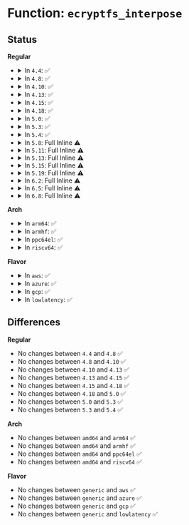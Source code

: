 # Function: <code>ecryptfs_interpose</code>

## Status
<b>Regular</b>
<ul>
<li>
<details>
<summary>In <code>4.4</code>: ✅</summary>

```c
int ecryptfs_interpose(struct dentry *lower_dentry, struct dentry *dentry, struct super_block *sb);
```

**Collision:** Unique Static

**Inline:** No

**Transformation:** False

**Instances:**

```
In fs/ecryptfs/inode.c (ffffffff813026b0)
Location: fs/ecryptfs/inode.c:131
Inline: False
Direct callers:
  - fs/ecryptfs/inode.c:ecryptfs_mknod
  - fs/ecryptfs/inode.c:ecryptfs_mkdir
  - fs/ecryptfs/inode.c:ecryptfs_symlink
  - fs/ecryptfs/inode.c:ecryptfs_link
```
**Symbols:**

```
ffffffff813026b0-ffffffff813026e1: ecryptfs_interpose (STB_LOCAL)
```
</details>
</li>
<li>
<details>
<summary>In <code>4.8</code>: ✅</summary>

```c
int ecryptfs_interpose(struct dentry *lower_dentry, struct dentry *dentry, struct super_block *sb);
```

**Collision:** Unique Static

**Inline:** No

**Transformation:** False

**Instances:**

```
In fs/ecryptfs/inode.c (ffffffff81336630)
Location: fs/ecryptfs/inode.c:130
Inline: False
Direct callers:
  - fs/ecryptfs/inode.c:ecryptfs_mknod
  - fs/ecryptfs/inode.c:ecryptfs_mkdir
  - fs/ecryptfs/inode.c:ecryptfs_symlink
  - fs/ecryptfs/inode.c:ecryptfs_link
```
**Symbols:**

```
ffffffff81336630-ffffffff81336661: ecryptfs_interpose (STB_LOCAL)
```
</details>
</li>
<li>
<details>
<summary>In <code>4.10</code>: ✅</summary>

```c
int ecryptfs_interpose(struct dentry *lower_dentry, struct dentry *dentry, struct super_block *sb);
```

**Collision:** Unique Static

**Inline:** No

**Transformation:** False

**Instances:**

```
In fs/ecryptfs/inode.c (ffffffff8134c2f0)
Location: fs/ecryptfs/inode.c:130
Inline: False
Direct callers:
  - fs/ecryptfs/inode.c:ecryptfs_mknod
  - fs/ecryptfs/inode.c:ecryptfs_mkdir
  - fs/ecryptfs/inode.c:ecryptfs_symlink
  - fs/ecryptfs/inode.c:ecryptfs_link
```
**Symbols:**

```
ffffffff8134c2f0-ffffffff8134c321: ecryptfs_interpose (STB_LOCAL)
```
</details>
</li>
<li>
<details>
<summary>In <code>4.13</code>: ✅</summary>

```c
int ecryptfs_interpose(struct dentry *lower_dentry, struct dentry *dentry, struct super_block *sb);
```

**Collision:** Unique Static

**Inline:** No

**Transformation:** False

**Instances:**

```
In fs/ecryptfs/inode.c (ffffffff81360e50)
Location: fs/ecryptfs/inode.c:130
Inline: False
Direct callers:
  - fs/ecryptfs/inode.c:ecryptfs_mknod
  - fs/ecryptfs/inode.c:ecryptfs_mkdir
  - fs/ecryptfs/inode.c:ecryptfs_symlink
  - fs/ecryptfs/inode.c:ecryptfs_link
```
**Symbols:**

```
ffffffff81360e50-ffffffff81360e81: ecryptfs_interpose (STB_LOCAL)
```
</details>
</li>
<li>
<details>
<summary>In <code>4.15</code>: ✅</summary>

```c
int ecryptfs_interpose(struct dentry *lower_dentry, struct dentry *dentry, struct super_block *sb);
```

**Collision:** Unique Static

**Inline:** No

**Transformation:** False

**Instances:**

```
In fs/ecryptfs/inode.c (ffffffff81385b20)
Location: fs/ecryptfs/inode.c:129
Inline: False
Direct callers:
  - fs/ecryptfs/inode.c:ecryptfs_mknod
  - fs/ecryptfs/inode.c:ecryptfs_mkdir
  - fs/ecryptfs/inode.c:ecryptfs_symlink
  - fs/ecryptfs/inode.c:ecryptfs_link
```
**Symbols:**

```
ffffffff81385b20-ffffffff81385b51: ecryptfs_interpose (STB_LOCAL)
```
</details>
</li>
<li>
<details>
<summary>In <code>4.18</code>: ✅</summary>

```c
int ecryptfs_interpose(struct dentry *lower_dentry, struct dentry *dentry, struct super_block *sb);
```

**Collision:** Unique Static

**Inline:** No

**Transformation:** False

**Instances:**

```
In fs/ecryptfs/inode.c (ffffffff813b4880)
Location: fs/ecryptfs/inode.c:129
Inline: False
Direct callers:
  - fs/ecryptfs/inode.c:ecryptfs_mknod
  - fs/ecryptfs/inode.c:ecryptfs_mkdir
  - fs/ecryptfs/inode.c:ecryptfs_symlink
  - fs/ecryptfs/inode.c:ecryptfs_link
```
**Symbols:**

```
ffffffff813b4880-ffffffff813b48b1: ecryptfs_interpose (STB_LOCAL)
```
</details>
</li>
<li>
<details>
<summary>In <code>5.0</code>: ✅</summary>

```c
int ecryptfs_interpose(struct dentry *lower_dentry, struct dentry *dentry, struct super_block *sb);
```

**Collision:** Unique Static

**Inline:** No

**Transformation:** False

**Instances:**

```
In fs/ecryptfs/inode.c (ffffffff813cdda0)
Location: fs/ecryptfs/inode.c:129
Inline: False
Direct callers:
  - fs/ecryptfs/inode.c:ecryptfs_mknod
  - fs/ecryptfs/inode.c:ecryptfs_mkdir
  - fs/ecryptfs/inode.c:ecryptfs_symlink
  - fs/ecryptfs/inode.c:ecryptfs_link
```
**Symbols:**

```
ffffffff813cdda0-ffffffff813cddd1: ecryptfs_interpose (STB_LOCAL)
```
</details>
</li>
<li>
<details>
<summary>In <code>5.3</code>: ✅</summary>

```c
int ecryptfs_interpose(struct dentry *lower_dentry, struct dentry *dentry, struct super_block *sb);
```

**Collision:** Unique Static

**Inline:** No

**Transformation:** False

**Instances:**

```
In fs/ecryptfs/inode.c (ffffffff813f88e0)
Location: fs/ecryptfs/inode.c:115
Inline: False
Direct callers:
  - fs/ecryptfs/inode.c:ecryptfs_mknod
  - fs/ecryptfs/inode.c:ecryptfs_mkdir
  - fs/ecryptfs/inode.c:ecryptfs_symlink
  - fs/ecryptfs/inode.c:ecryptfs_link
```
**Symbols:**

```
ffffffff813f88e0-ffffffff813f8913: ecryptfs_interpose (STB_LOCAL)
```
</details>
</li>
<li>
<details>
<summary>In <code>5.4</code>: ✅</summary>

```c
int ecryptfs_interpose(struct dentry *lower_dentry, struct dentry *dentry, struct super_block *sb);
```

**Collision:** Unique Static

**Inline:** No

**Transformation:** False

**Instances:**

```
In fs/ecryptfs/inode.c (ffffffff81412740)
Location: fs/ecryptfs/inode.c:115
Inline: False
Direct callers:
  - fs/ecryptfs/inode.c:ecryptfs_mknod
  - fs/ecryptfs/inode.c:ecryptfs_mkdir
  - fs/ecryptfs/inode.c:ecryptfs_symlink
  - fs/ecryptfs/inode.c:ecryptfs_link
```
**Symbols:**

```
ffffffff81412740-ffffffff81412773: ecryptfs_interpose (STB_LOCAL)
```
</details>
</li>
<li>
<details>
<summary>In <code>5.8</code>: Full Inline ⚠️</summary>

**Collision:** Unique Static

**Inline:** Full

**Transformation:** False

**Instances:**

```
In fs/ecryptfs/inode.c (ffffffff81460459)
Location: fs/ecryptfs/inode.c:115
Inline: True
Inline callers:
  - fs/ecryptfs/inode.c:ecryptfs_mknod
  - fs/ecryptfs/inode.c:ecryptfs_mkdir
  - fs/ecryptfs/inode.c:ecryptfs_symlink
  - fs/ecryptfs/inode.c:ecryptfs_link
```
</details>
</li>
<li>
<details>
<summary>In <code>5.11</code>: Full Inline ⚠️</summary>

**Collision:** Unique Static

**Inline:** Full

**Transformation:** False

**Instances:**

```
In fs/ecryptfs/inode.c (ffffffff8147c079)
Location: fs/ecryptfs/inode.c:115
Inline: True
Inline callers:
  - fs/ecryptfs/inode.c:ecryptfs_mknod
  - fs/ecryptfs/inode.c:ecryptfs_mkdir
  - fs/ecryptfs/inode.c:ecryptfs_symlink
  - fs/ecryptfs/inode.c:ecryptfs_link
```
</details>
</li>
<li>
<details>
<summary>In <code>5.13</code>: Full Inline ⚠️</summary>

**Collision:** Unique Static

**Inline:** Full

**Transformation:** False

**Instances:**

```
In fs/ecryptfs/inode.c (ffffffff81481b32)
Location: fs/ecryptfs/inode.c:115
Inline: True
Inline callers:
  - fs/ecryptfs/inode.c:ecryptfs_mknod
  - fs/ecryptfs/inode.c:ecryptfs_mkdir
  - fs/ecryptfs/inode.c:ecryptfs_symlink
  - fs/ecryptfs/inode.c:ecryptfs_link
```
</details>
</li>
<li>
<details>
<summary>In <code>5.15</code>: Full Inline ⚠️</summary>

**Collision:** Unique Static

**Inline:** Full

**Transformation:** False

**Instances:**

```
In fs/ecryptfs/inode.c (ffffffff814d98f2)
Location: fs/ecryptfs/inode.c:115
Inline: True
Inline callers:
  - fs/ecryptfs/inode.c:ecryptfs_mknod
  - fs/ecryptfs/inode.c:ecryptfs_mkdir
  - fs/ecryptfs/inode.c:ecryptfs_symlink
  - fs/ecryptfs/inode.c:ecryptfs_link
```
</details>
</li>
<li>
<details>
<summary>In <code>5.19</code>: Full Inline ⚠️</summary>

**Collision:** Unique Static

**Inline:** Full

**Transformation:** False

**Instances:**

```
In fs/ecryptfs/inode.c (ffffffff81567134)
Location: fs/ecryptfs/inode.c:115
Inline: True
Inline callers:
  - fs/ecryptfs/inode.c:ecryptfs_mknod
  - fs/ecryptfs/inode.c:ecryptfs_mkdir
  - fs/ecryptfs/inode.c:ecryptfs_symlink
  - fs/ecryptfs/inode.c:ecryptfs_link
```
</details>
</li>
<li>
<details>
<summary>In <code>6.2</code>: Full Inline ⚠️</summary>

**Collision:** Unique Static

**Inline:** Full

**Transformation:** False

**Instances:**

```
In fs/ecryptfs/inode.c (ffffffff8160a754)
Location: fs/ecryptfs/inode.c:117
Inline: True
Inline callers:
  - fs/ecryptfs/inode.c:ecryptfs_mknod
  - fs/ecryptfs/inode.c:ecryptfs_mkdir
  - fs/ecryptfs/inode.c:ecryptfs_symlink
  - fs/ecryptfs/inode.c:ecryptfs_link
```
</details>
</li>
<li>
<details>
<summary>In <code>6.5</code>: Full Inline ⚠️</summary>

**Collision:** Unique Static

**Inline:** Full

**Transformation:** False

**Instances:**

```
In fs/ecryptfs/inode.c (ffffffff81642634)
Location: fs/ecryptfs/inode.c:117
Inline: True
Inline callers:
  - fs/ecryptfs/inode.c:ecryptfs_mknod
  - fs/ecryptfs/inode.c:ecryptfs_mkdir
  - fs/ecryptfs/inode.c:ecryptfs_symlink
  - fs/ecryptfs/inode.c:ecryptfs_link
```
</details>
</li>
<li>
<details>
<summary>In <code>6.8</code>: Full Inline ⚠️</summary>

**Collision:** Unique Static

**Inline:** Full

**Transformation:** False

**Instances:**

```
In fs/ecryptfs/inode.c (ffffffff8167bc69)
Location: fs/ecryptfs/inode.c:125
Inline: True
Inline callers:
  - fs/ecryptfs/inode.c:ecryptfs_mknod
  - fs/ecryptfs/inode.c:ecryptfs_mkdir
  - fs/ecryptfs/inode.c:ecryptfs_symlink
  - fs/ecryptfs/inode.c:ecryptfs_link
```
</details>
</li>
</ul>
<b>Arch</b>
<ul>
<li>
<details>
<summary>In <code>arm64</code>: ✅</summary>

```c
int ecryptfs_interpose(struct dentry *lower_dentry, struct dentry *dentry, struct super_block *sb);
```

**Collision:** Unique Static

**Inline:** No

**Transformation:** False

**Instances:**

```
In fs/ecryptfs/inode.c (ffff8000104f3b18)
Location: fs/ecryptfs/inode.c:115
Inline: False
Direct callers:
  - fs/ecryptfs/inode.c:ecryptfs_mknod
  - fs/ecryptfs/inode.c:ecryptfs_mkdir
  - fs/ecryptfs/inode.c:ecryptfs_symlink
  - fs/ecryptfs/inode.c:ecryptfs_link
```
**Symbols:**

```
ffff8000104f3b18-ffff8000104f3b70: ecryptfs_interpose (STB_LOCAL)
```
</details>
</li>
<li>
<details>
<summary>In <code>armhf</code>: ✅</summary>

```c
int ecryptfs_interpose(struct dentry *lower_dentry, struct dentry *dentry, struct super_block *sb);
```

**Collision:** Unique Static

**Inline:** No

**Transformation:** False

**Instances:**

```
In fs/ecryptfs/inode.c (c06b1534)
Location: fs/ecryptfs/inode.c:115
Inline: False
Direct callers:
  - fs/ecryptfs/inode.c:ecryptfs_mknod
  - fs/ecryptfs/inode.c:ecryptfs_mkdir
  - fs/ecryptfs/inode.c:ecryptfs_symlink
  - fs/ecryptfs/inode.c:ecryptfs_link
```
**Symbols:**

```
c06b1534-c06b1574: ecryptfs_interpose (STB_LOCAL)
```
</details>
</li>
<li>
<details>
<summary>In <code>ppc64el</code>: ✅</summary>

```c
int ecryptfs_interpose(struct dentry *lower_dentry, struct dentry *dentry, struct super_block *sb);
```

**Collision:** Unique Static

**Inline:** No

**Transformation:** False

**Instances:**

```
In fs/ecryptfs/inode.c (c000000000633e90)
Location: fs/ecryptfs/inode.c:115
Inline: False
Direct callers:
  - fs/ecryptfs/inode.c:ecryptfs_mknod
  - fs/ecryptfs/inode.c:ecryptfs_mkdir
  - fs/ecryptfs/inode.c:ecryptfs_symlink
  - fs/ecryptfs/inode.c:ecryptfs_link
```
**Symbols:**

```
c000000000633e90-c000000000633f18: ecryptfs_interpose (STB_LOCAL)
```
</details>
</li>
<li>
<details>
<summary>In <code>riscv64</code>: ✅</summary>

```c
int ecryptfs_interpose(struct dentry *lower_dentry, struct dentry *dentry, struct super_block *sb);
```

**Collision:** Unique Static

**Inline:** No

**Transformation:** False

**Instances:**

```
In fs/ecryptfs/inode.c (ffffffe000362f64)
Location: fs/ecryptfs/inode.c:115
Inline: False
Direct callers:
  - fs/ecryptfs/inode.c:ecryptfs_mknod
  - fs/ecryptfs/inode.c:ecryptfs_mkdir
  - fs/ecryptfs/inode.c:ecryptfs_symlink
  - fs/ecryptfs/inode.c:ecryptfs_link
```
**Symbols:**

```
ffffffe000362f64-ffffffe000362fb2: ecryptfs_interpose (STB_LOCAL)
```
</details>
</li>
</ul>
<b>Flavor</b>
<ul>
<li>
<details>
<summary>In <code>aws</code>: ✅</summary>

```c
int ecryptfs_interpose(struct dentry *lower_dentry, struct dentry *dentry, struct super_block *sb);
```

**Collision:** Unique Static

**Inline:** No

**Transformation:** False

**Instances:**

```
In fs/ecryptfs/inode.c (ffffffff8140ad20)
Location: fs/ecryptfs/inode.c:115
Inline: False
Direct callers:
  - fs/ecryptfs/inode.c:ecryptfs_mknod
  - fs/ecryptfs/inode.c:ecryptfs_mkdir
  - fs/ecryptfs/inode.c:ecryptfs_symlink
  - fs/ecryptfs/inode.c:ecryptfs_link
```
**Symbols:**

```
ffffffff8140ad20-ffffffff8140ad53: ecryptfs_interpose (STB_LOCAL)
```
</details>
</li>
<li>
<details>
<summary>In <code>azure</code>: ✅</summary>

```c
int ecryptfs_interpose(struct dentry *lower_dentry, struct dentry *dentry, struct super_block *sb);
```

**Collision:** Unique Static

**Inline:** No

**Transformation:** False

**Instances:**

```
In fs/ecryptfs/inode.c (ffffffff813fb7a0)
Location: fs/ecryptfs/inode.c:115
Inline: False
Direct callers:
  - fs/ecryptfs/inode.c:ecryptfs_mknod
  - fs/ecryptfs/inode.c:ecryptfs_mkdir
  - fs/ecryptfs/inode.c:ecryptfs_symlink
  - fs/ecryptfs/inode.c:ecryptfs_link
```
**Symbols:**

```
ffffffff813fb7a0-ffffffff813fb7d3: ecryptfs_interpose (STB_LOCAL)
```
</details>
</li>
<li>
<details>
<summary>In <code>gcp</code>: ✅</summary>

```c
int ecryptfs_interpose(struct dentry *lower_dentry, struct dentry *dentry, struct super_block *sb);
```

**Collision:** Unique Static

**Inline:** No

**Transformation:** False

**Instances:**

```
In fs/ecryptfs/inode.c (ffffffff814080a0)
Location: fs/ecryptfs/inode.c:115
Inline: False
Direct callers:
  - fs/ecryptfs/inode.c:ecryptfs_mknod
  - fs/ecryptfs/inode.c:ecryptfs_mkdir
  - fs/ecryptfs/inode.c:ecryptfs_symlink
  - fs/ecryptfs/inode.c:ecryptfs_link
```
**Symbols:**

```
ffffffff814080a0-ffffffff814080d3: ecryptfs_interpose (STB_LOCAL)
```
</details>
</li>
<li>
<details>
<summary>In <code>lowlatency</code>: ✅</summary>

```c
int ecryptfs_interpose(struct dentry *lower_dentry, struct dentry *dentry, struct super_block *sb);
```

**Collision:** Unique Static

**Inline:** No

**Transformation:** False

**Instances:**

```
In fs/ecryptfs/inode.c (ffffffff8141dd60)
Location: fs/ecryptfs/inode.c:115
Inline: False
Direct callers:
  - fs/ecryptfs/inode.c:ecryptfs_mknod
  - fs/ecryptfs/inode.c:ecryptfs_mkdir
  - fs/ecryptfs/inode.c:ecryptfs_symlink
  - fs/ecryptfs/inode.c:ecryptfs_link
```
**Symbols:**

```
ffffffff8141dd60-ffffffff8141dd93: ecryptfs_interpose (STB_LOCAL)
```
</details>
</li>
</ul>

## Differences
<b>Regular</b>
<ul>
<li>
No changes between <code>4.4</code> and <code>4.8</code> ✅
</li>
<li>
No changes between <code>4.8</code> and <code>4.10</code> ✅
</li>
<li>
No changes between <code>4.10</code> and <code>4.13</code> ✅
</li>
<li>
No changes between <code>4.13</code> and <code>4.15</code> ✅
</li>
<li>
No changes between <code>4.15</code> and <code>4.18</code> ✅
</li>
<li>
No changes between <code>4.18</code> and <code>5.0</code> ✅
</li>
<li>
No changes between <code>5.0</code> and <code>5.3</code> ✅
</li>
<li>
No changes between <code>5.3</code> and <code>5.4</code> ✅
</li>
</ul>
<b>Arch</b>
<ul>
<li>
No changes between <code>amd64</code> and <code>arm64</code> ✅
</li>
<li>
No changes between <code>amd64</code> and <code>armhf</code> ✅
</li>
<li>
No changes between <code>amd64</code> and <code>ppc64el</code> ✅
</li>
<li>
No changes between <code>amd64</code> and <code>riscv64</code> ✅
</li>
</ul>
<b>Flavor</b>
<ul>
<li>
No changes between <code>generic</code> and <code>aws</code> ✅
</li>
<li>
No changes between <code>generic</code> and <code>azure</code> ✅
</li>
<li>
No changes between <code>generic</code> and <code>gcp</code> ✅
</li>
<li>
No changes between <code>generic</code> and <code>lowlatency</code> ✅
</li>
</ul>
